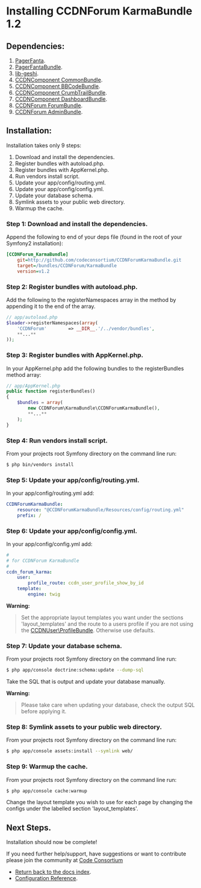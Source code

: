 Installing CCDNForum KarmaBundle 1.2
====================================


## Dependencies:

1. [PagerFanta](http://github.com/whiteoctober/Pagerfanta).
2. [PagerFantaBundle](http://github.com/whiteoctober/WhiteOctoberPagerfantaBundle).
3. [lib-geshi](http://github.com/codeconsortium/lib-geshi).
4. [CCDNComponent CommonBundle](http://github.com/codeconsortium/CommonBundle/tree/v1.2).
5. [CCDNComponent BBCodeBundle](http://github.com/codeconsortium/BBCodeBundle/tree/v1.2).
6. [CCDNComponent CrumbTrailBundle](http://github.com/codeconsortium/CrumbTrailBundle/tree/v1.2).
7. [CCDNComponent DashboardBundle](http://github.com/codeconsortium/DashboardBundle/tree/v1.2).
8. [CCDNForum ForumBundle](http://github.com/codeconsortium/CCDNForumForumBundle/tree/v1.2).
9. [CCDNForum AdminBundle](http://github.com/codeconsortium/CCDNForumKarmaBundle/tree/v1.2).

## Installation:

Installation takes only 9 steps:

1. Download and install the dependencies.
2. Register bundles with autoload.php.
3. Register bundles with AppKernel.php.  
4. Run vendors install script.
5. Update your app/config/routing.yml. 
6. Update your app/config/config.yml. 
7. Update your database schema.
8. Symlink assets to your public web directory.
9. Warmup the cache.


### Step 1: Download and install the dependencies.

Append the following to end of your deps file (found in the root of your Symfony2 installation):

``` ini
[CCDNForum_KarmaBundle]
    git=http://github.com/codeconsortium/CCDNForumKarmaBundle.git
    target=/bundles/CCDNForum/KarmaBundle
    version=v1.2
```

### Step 2: Register bundles with autoload.php.

Add the following to the registerNamespaces array in the method by appending it to the end of the array.

``` php
// app/autoload.php
$loader->registerNamespaces(array(
    'CCDNForum'        => __DIR__.'/../vendor/bundles',	
	**...**
));
```

### Step 3: Register bundles with AppKernel.php.

In your AppKernel.php add the following bundles to the registerBundles method array:  

``` php
// app/AppKernel.php
public function registerBundles()
{
    $bundles = array(
		new CCDNForum\KarmaBundle\CCDNForumKarmaBundle(),
		**...**
	);
}
```

### Step 4: Run vendors install script.

From your projects root Symfony directory on the command line run:

``` bash
$ php bin/vendors install
```

### Step 5: Update your app/config/routing.yml.

In your app/config/routing.yml add:  

``` yml
CCDNForumKarmaBundle:
    resource: "@CCDNForumKarmaBundle/Resources/config/routing.yml"
    prefix: /

```
	
### Step 6: Update your app/config/config.yml.

In your app/config/config.yml add:   

``` yml
#
# for CCDNForum KarmaBundle
#
ccdn_forum_karma:
    user:
        profile_route: ccdn_user_profile_show_by_id 
    template:
        engine: twig

```

**Warning:**

>Set the appropriate layout templates you want under the sections 'layout_templates' and the 
route to a users profile if you are not using the [CCDNUser\ProfileBundle](http://github.com/codeconsortium/CCDNUserProfileBundle). Otherwise use defaults.

### Step 7: Update your database schema.

From your projects root Symfony directory on the command line run:

``` bash
$ php app/console doctrine:schema:update --dump-sql
```

Take the SQL that is output and update your database manually.

**Warning:**

> Please take care when updating your database, check the output SQL before applying it.

### Step 8: Symlink assets to your public web directory.

From your projects root Symfony directory on the command line run:

``` bash
$ php app/console assets:install --symlink web/
```

### Step 9: Warmup the cache.

From your projects root Symfony directory on the command line run:

``` bash
$ php app/console cache:warmup
```

Change the layout template you wish to use for each page by changing the configs under the labelled section 'layout_templates'.

## Next Steps.

Installation should now be complete!

If you need further help/support, have suggestions or want to contribute please join the community at [Code Consortium](http://www.codeconsortium.com)

- [Return back to the docs index](index.md).
- [Configuration Reference](configuration_reference.md).
